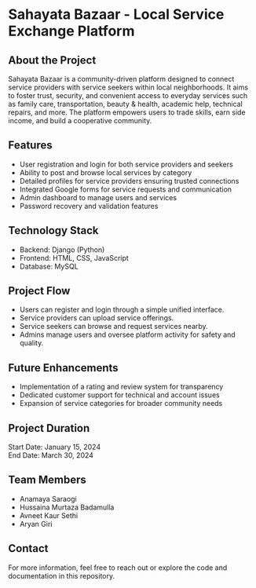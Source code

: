 # Sahayata Bazaar - Local Service Exchange Platform

## About the Project
Sahayata Bazaar is a community-driven platform designed to connect service providers with service seekers within local neighborhoods. It aims to foster trust, security, and convenient access to everyday services such as family care, transportation, beauty & health, academic help, technical repairs, and more. The platform empowers users to trade skills, earn side income, and build a cooperative community.

## Features
- User registration and login for both service providers and seekers
- Ability to post and browse local services by category
- Detailed profiles for service providers ensuring trusted connections
- Integrated Google forms for service requests and communication
- Admin dashboard to manage users and services
- Password recovery and validation features

## Technology Stack
- Backend: Django (Python)
- Frontend: HTML, CSS, JavaScript
- Database: MySQL

## Project Flow
- Users can register and login through a simple unified interface.
- Service providers can upload service offerings.
- Service seekers can browse and request services nearby.
- Admins manage users and oversee platform activity for safety and quality.

## Future Enhancements
- Implementation of a rating and review system for transparency
- Dedicated customer support for technical and account issues
- Expansion of service categories for broader community needs

## Project Duration
Start Date: January 15, 2024  
End Date: March 30, 2024  

## Team Members

- Anamaya Saraogi 
- Hussaina Murtaza Badamulla
- Avneet Kaur Sethi
- Aryan Giri


## Contact
For more information, feel free to reach out or explore the code and documentation in this repository.
